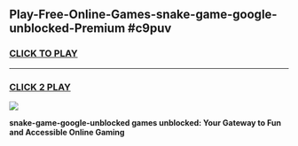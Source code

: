 
## Play-Free-Online-Games-snake-game-google-unblocked-Premium #c9puv
<h3>
<a href="https://premium.freeplayer.one?title=snake-game-google-unblocked&ref=8M">CLICK TO PLAY</a></h3>
<hr>

<h3>
<a href="https://premium.freeplayer.one?title=snake-game-google-unblocked&ref=8M">CLICK 2 PLAY</a>
  
</h3>

<a href="https://premium.freeplayer.one?title=snake-game-google-unblocked&ref=8M"><img src="https://clearcache.store/games.png"></a>


**snake-game-google-unblocked games unblocked: Your Gateway to Fun and Accessible Online Gaming**

